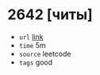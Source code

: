 # 2642 [читы]
- `url` [link](https://leetcode.com/problems/design-graph-with-shortest-path-calculator/description/?envType=daily-question&envId=2023-11-11)
- `time` 5m
- `source` leetcode
- `tags` good
